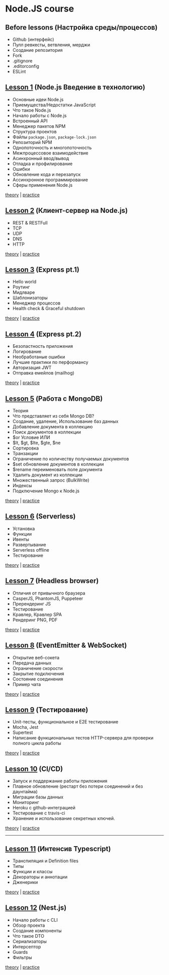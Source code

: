 # Node.JS course

## Before lessons (Настройка среды/процессов)

- Github (интерфейс)
- Пулл ревкесты, ветвления, мерджи
- Создание репозитория
- Fork
- .gitignore
- .editorconfig
- ESLint

## [Lesson 1](../../course/node.js/lessons/lesson-01/) (Node.js Введение в технологию)

- Основные идеи Node.js
- Приемущества/Недостатки JavaScript
- Что такое Node.js
- Начало работы с Node.js
- Встроенный API
- Менеджер пакетов NPM
- Структура проектов
- Файлы `package.json`, `package-lock.json`
- Репозиторий NPM
- Однопоточность и многопоточность
- Межпроцессовое взаимодействие
- Асинхронный ввод/вывод
- Отладка и профилирование
- Ошибки
- Обновление кода и перезапуск
- Ассинхронное программирование
- Сферы применения Node.js

[theory](../../course/node.js/lessons/lesson-01/theory.md) | [practice](../../course/node.js/lessons/lesson-01/practice.md)

## [Lesson 2](../../course/node.js/lessons/lesson-02/) (Клиент-сервер на Node.js)

- REST & RESTFull
- TCP
- UDP
- DNS
- HTTP

[theory](../../course/node.js/lessons/lesson-02/theory.md) | [practice](../../course/node.js/lessons/lesson-02/practice.md)

## [Lesson 3](../../course/node.js/lessons/lesson-03/) (Express pt.1)

- Hello world
- Роутинг
- Мидлваре
- Шаблонизаторы
- Менеджер процессов
- Health check & Graceful shutdown

[theory](../../course/node.js/lessons/lesson-03/theory.md) | [practice](../../course/node.js/lessons/lesson-03/practice.md)

## [Lesson 4](../../course/node.js/lessons/lesson-04/) (Express pt.2)

- Безопастность приложения
- Логирование
- Необработаные ошибки
- Лучшие практики по перформансу
- Авторизация JWT
- Отправка емейлов (mailhog)

[theory](../../course/node.js/lessons/lesson-04/theory.md) | [practice](../../course/node.js/lessons/lesson-04/practice.md)

## [Lesson 5](../../course/node.js/lessons/lesson-05/) (Работа с MongoDB)

- Теория
- Что представляет из себя Mongo DB?
- Создание, удаление, Использование баз данных
- Добавление документа в коллекцию
- Поиск документов в коллекции
- $or Условие ИЛИ
- $lt, $gt, $lte, $gte, $ne
- Сортировка
- Транзакции
- Ограничение по количеству получаемых документов
- $set обновление документов в коллекции
- $rename переименовать поле документа
- Удалить документ из коллекции
- Множественный запрос (BulkWrite)
- Индексы
- Подключение Mongo к Node.js

[theory](../../course/node.js/lessons/lesson-05/theory.md) | [practice](../../course/node.js/lessons/lesson-05/practice.md)

## [Lesson 6](../../course/node.js/lessons/lesson-06/) (Serverless)

- Установка
- Функции
- Ивенты
- Развертывание
- Serverless offline
- Тестирование

[theory](../../course/node.js/lessons/lesson-06/theory.md) | [practice](../../course/node.js/lessons/lesson-06/practice.md)

## [Lesson 7](../../course/node.js/lessons/lesson-07/) (Headless browser)

- Отличия от привычного браузера
- CasperJS, PhantomJS, Puppeteer
- Пререндеринг JS
- Тестирование
- Кравлер, Кравлер SPA
- Рендеринг PNG, PDF

[theory](../../course/node.js/lessons/lesson-07/theory.md) | [practice](../../course/node.js/lessons/lesson-07/practice.md)

## [Lesson 8](../../course/node.js/lessons/lesson-8/) (EventEmitter & WebSocket)

- Открытие веб-сокета
- Передача данных
- Ограничение скорости
- Закрытие подключения
- Состояние соединения
- Пример чата

[theory](../../course/node.js/lessons/lesson-08/theory.md) | [practice](../../course/node.js/lessons/lesson-08/practice.md)

## [Lesson 9](../../course/node.js/lessons/lesson-09/) (Тестирование)

- Unit-тесты, функциональное и E2E тестирование
- Mocha, Jest
- Supertest
- Написание функциональных тестов HTTP-сервера для проверки полного цикла работы

[theory](../../course/node.js/lessons/lesson-09/theory.md) | [practice](../../course/node.js/lessons/lesson-09/practice.md)

## [Lesson 10](../../course/node.js/lessons/lesson-10/) (CI/CD)

- Запуск и поддержание работы приложения
- Плавное обновление (рестарт без потери соединений и без даунтайма)
- Миграции базы данных
- Мониторинг
- Heroku с github-интеграцией
- Тестирование с travis-ci
- Хранение и использование секретных ключей.

[theory](../../course/node.js/lessons/lesson-10/theory.md) | [practice](../../course/node.js/lessons/lesson-10/practice.md)
____________________________________________________________________

## [Lesson 11](../../course/node.js/lessons/lesson-11/) (Интенсив Typescript)

- Транспиляция и Definition files
- Типы
- Функции и классы
- Декораторы и аннотации
- Дженерики

[theory](../../course/node.js/lessons/lesson-11/theory.md) | [practice](../../course/node.js/lessons/lesson-11/practice.md)

## [Lesson 12](../../course/node.js/lessons/lesson-12/) (Nest.js)

- Начало работы с CLI
- Обзор проекта
- Создание компоненты
- Что такое DTO
- Сериализаторы
- Интерсептор
- Guards
- Фильтры

[theory](../../course/node.js/lessons/lesson-12/theory.md) | [practice](../../course/node.js/lessons/lesson-12/practice.md)
